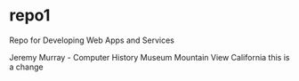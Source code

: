 # repo1
Repo for Developing Web Apps and Services

Jeremy Murray - Computer History Museum Mountain View California
this is a change